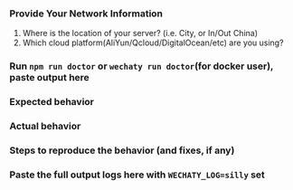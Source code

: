 ### Provide Your Network Information

1. Where is the location of your server? (i.e. City, or In/Out China)
1. Which cloud platform(AliYun/Qcloud/DigitalOcean/etc) are you using?

### Run `npm run doctor` or `wechaty run doctor`(for docker user), paste output here 



### Expected behavior



### Actual behavior



### Steps to reproduce the behavior (and fixes, if any)



### Paste the full output logs here with `WECHATY_LOG=silly` set


